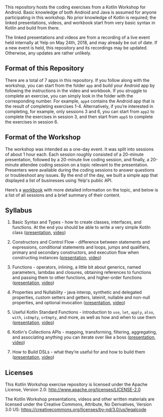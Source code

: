 This repository hosts the coding exercises from a Kotlin Workshop for Android. Basic knowledge of both Android and Java is assumed for anyone participating in this workshop. No prior knowledge of Kotlin is required; the linked presentations, videos, and workbook start from very basic syntax in Kotlin and build from there.

The linked presentations and videos are from a recording of a live event held internally at Yelp on May 24th, 2018, and may already be out of date. If a new event is held, this repository and its recordings may be updated. Otherwise, any updates are rather unlikely.

## Format of this Repository

There are a total of 7 apps in this repository. If you follow along with the workshop, you can start from the folder `app` and build your Android app by following the instructions in the video and workbook. If you struggle to complete an exercise, you can simply look in the folder with the corresponding number. For example, `app4` contains the Android app that is the result of completing exercises 1-4. Alternatively, if you’re interested in completing, for example, only sessions 3 and 6, you can start from `app2` to complete the exercises in session 3, and then start from `app5` to complete the exercises in session 6.

## Format of the Workshop

The workshop was intended as a one-day event. It was split into sessions of about 1 hour each. Each session roughly consisted of a 20-minute presentation, followed by a 20-minute live coding session, and finally, a 20-minute attendee coding session on a topic relevant to the presentation. Presenters were available during the coding sessions to answer questions or troubleshoot any issues. By the end of the day, we built a simple app that displayed a list of businesses using Yelp's public API.

Here’s a [workbook][workbook] with more detailed information on the topic, and below is a list of all sessions and a brief summary of their content.

## Syllabus

1. Basic Syntax and Types - how to create classes, interfaces, and functions. At the end you should be able to write a very simple Kotiln class ([presentation][prezi1], [video][video1])

2. Constructors and Control Flow - difference between statements and expressions, conditional statements and loops, jumps and qualifiers, primary and secondary constructors, and execution flow when constructing instances ([presentation][prezi2], [video][video2])

3. Functions - operators, inlining, a little bit about generics, named parameters, lambdas and closures, obtaining references to functions and passing them to other functions, and higher-order functions ([presentation][prezi3], [video][video3])

4. Properties and Nullability - java interop, synthetic and delegated properties, custom setters and getters, lateinit, ​nullable and non-null properties, and optional invocation ([presentation][prezi4], [video][video4])

5. Useful Kotlin Standard Functions - introduction to `use`, `let`, `apply`, `also`, `with`, `isEmpty`, `orEmpty`, and more, as well as how and when to use them ([presentation][prezi5], [video][video5])

6. Kotlin's Collections APIs - mapping, transforming, filtering, aggregating, and associating anything you can iterate over like a boss ([presentation][prezi6], [video][video6])

7. How to Build DSLs - what they’re useful for and how to build them ([presentation][prezi7], [video][video7])

## Licenses

This Kotlin Workshop exercise repository is licensed under the Apache License, Version 2.0: http://www.apache.org/licenses/LICENSE-2.0

The Kotlin Workshop presentations, videos and other written materials are licensed under the Creative Commons, Attribute, No Derivatives, Version 3.0 US: https://creativecommons.org/licenses/by-nd/3.0/us/legalcode

[workbook]: https://goo.gl/qUG3es  "Kotlin for Android - Workbook"
[prezi1]: https://www.slideshare.net/GeshMarkov/kotlin-for-android-basics-part-1-of-7-120029125 "Kotlin for Android - Part 1 - Basics (Presentation)"
[video1]: https://goo.gl/TodGcs "Kotlin for Android - Part 1 - Basics (Video)"
[prezi2]: https://www.slideshare.net/GeshMarkov/kotlin-for-android-constructors-and-control-flow-part-2-of-7 "Kotlin for Android - Part 2 - Constructors and Control Flow (Presentation)"
[video2]: https://goo.gl/SYNhgM "Kotlin for Android - Part 2 - Constructors and Control Flow (Video)"
[prezi3]: https://www.slideshare.net/GeshMarkov/kotlin-for-android-functions-part-3-of-7 "Kotlin for Android - Part 3 - Functions (Presentation)"
[video3]: https://goo.gl/uexeNe "Kotlin for Android - Part 3 - Functions (Video)"
[prezi4]: https://www.slideshare.net/GeshMarkov/kotlin-for-android-properties-part-4-of-7 "Kotlin for Android - Part 4 - Properties (Presentation)"
[video4]: https://goo.gl/fxdxro "Kotlin for Android - Part 4 - Properties (Video)"
[prezi5]: https://www.slideshare.net/GeshMarkov/kotlin-for-android-useful-kotlin-standard-functions-part-5-of-7 "Kotlin for Android - Part 5 - std-lib (Presentation)"
[video5]: https://goo.gl/T5RrcZ "Kotlin for Android - Part 5 - std-lib (Video)"
[prezi6]: https://www.slideshare.net/GeshMarkov/kotlin-for-android-collections-apis-part-6-of-7 "Kotlin for Android - Part 6 - Collections (Presentation)"
[video6]: https://goo.gl/DoWYj8 "Kotlin for Android - Part 6 - Collections (Video)"
[prezi7]: https://www.slideshare.net/GeshMarkov/kotlin-for-android-how-to-build-dsls-part-7-of-7 "Kotlin for Android - Part 7 - DSLs (Presentation)"
[video7]: https://goo.gl/wzx3cy "Kotlin for Android - Part 7 - DSLs (Video)"
